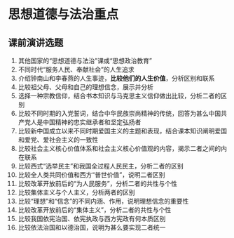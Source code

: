# 思想道德与法治重点

## 课前演讲选题

1. 其他国家的“思想道德与法治”课或“思想政治教育”
2. 不同时代“服务人民、奉献社会”的人生追求
3. 介绍钟南山和李春燕的人生事迹，**比较他们的人生价值**，分析区别和联系
4. 比较祖父母、父母和自己的理想信念，展示并分析
5. 选择一种宗教信仰，结合书本知识与马克思主义信仰做出比较，分析二者的区别
6. 比较不同时期的入党誓词，结合中华民族崇尚精神的传统，回答为甚么中国共产党人是中国精神的忠实继承者和坚定弘扬者
7. 比较新中国成立以来不同时期爱国主义的主题和表现，结合课本知识阐明爱国和爱党、爱社会主义的一致性
8. 比较社会主义核心价值体系和社会主义核心价值观的内容，揭示二者之间的内在联系
9. 比较西式“选举民主”和我国全过程人民民主，分析二者的区别
10. 比较全人类共同价值和西方“普世价值”，说明二者区别
11. 比较改革开放前后的“为人民服务”，分析二者的共性与个性
12. 比较集体主义与个人主义，分析两者的区别
13. 比较“理想”和“信念”的不同内涵、作用，说明理想信念的重要性
14. 比较改革开放前后的“集体主义”，分析二者的共性与个性
15. 比较我国依宪治国、依宪执政与西方宪政有何本质区别
16. 比较依法治国和以德治国，说明为甚么要实现二者统一